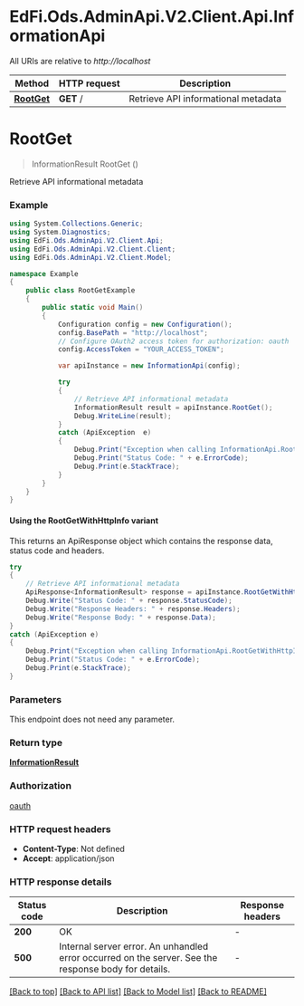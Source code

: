 # EdFi.Ods.AdminApi.V2.Client.Api.InformationApi

All URIs are relative to *http://localhost*

| Method | HTTP request | Description |
|--------|--------------|-------------|
| [**RootGet**](InformationApi.md#rootget) | **GET** / | Retrieve API informational metadata |

<a id="rootget"></a>
# **RootGet**
> InformationResult RootGet ()

Retrieve API informational metadata

### Example
```csharp
using System.Collections.Generic;
using System.Diagnostics;
using EdFi.Ods.AdminApi.V2.Client.Api;
using EdFi.Ods.AdminApi.V2.Client.Client;
using EdFi.Ods.AdminApi.V2.Client.Model;

namespace Example
{
    public class RootGetExample
    {
        public static void Main()
        {
            Configuration config = new Configuration();
            config.BasePath = "http://localhost";
            // Configure OAuth2 access token for authorization: oauth
            config.AccessToken = "YOUR_ACCESS_TOKEN";

            var apiInstance = new InformationApi(config);

            try
            {
                // Retrieve API informational metadata
                InformationResult result = apiInstance.RootGet();
                Debug.WriteLine(result);
            }
            catch (ApiException  e)
            {
                Debug.Print("Exception when calling InformationApi.RootGet: " + e.Message);
                Debug.Print("Status Code: " + e.ErrorCode);
                Debug.Print(e.StackTrace);
            }
        }
    }
}
```

#### Using the RootGetWithHttpInfo variant
This returns an ApiResponse object which contains the response data, status code and headers.

```csharp
try
{
    // Retrieve API informational metadata
    ApiResponse<InformationResult> response = apiInstance.RootGetWithHttpInfo();
    Debug.Write("Status Code: " + response.StatusCode);
    Debug.Write("Response Headers: " + response.Headers);
    Debug.Write("Response Body: " + response.Data);
}
catch (ApiException e)
{
    Debug.Print("Exception when calling InformationApi.RootGetWithHttpInfo: " + e.Message);
    Debug.Print("Status Code: " + e.ErrorCode);
    Debug.Print(e.StackTrace);
}
```

### Parameters
This endpoint does not need any parameter.
### Return type

[**InformationResult**](InformationResult.md)

### Authorization

[oauth](../README.md#oauth)

### HTTP request headers

 - **Content-Type**: Not defined
 - **Accept**: application/json


### HTTP response details
| Status code | Description | Response headers |
|-------------|-------------|------------------|
| **200** | OK |  -  |
| **500** | Internal server error. An unhandled error occurred on the server. See the response body for details. |  -  |

[[Back to top]](#) [[Back to API list]](../README.md#documentation-for-api-endpoints) [[Back to Model list]](../README.md#documentation-for-models) [[Back to README]](../README.md)

